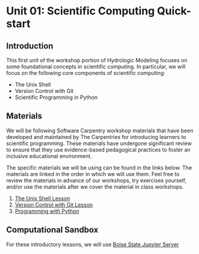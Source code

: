 # Unit 01: Scientific Computing Quick-start

## Introduction

This first unit of the workshop portion of Hydrologic Modeling focuses on some foundational concepts
in scientific computing. In particular, we will focus on the following core components of scientific 
computing: 

* The Unix Shell
* Version Control with Git
* Scientific Programming in Python

## Materials

We will be following Software Carpentry workshop materials that have been developed and maintained 
by The Carpentries for introducing learners to scientific programming. These materials have undergone
significant review to ensure that they use evidence-based pedagogical practices to foster an 
inclusive educational environment. 

The specific materials we will be using can be found in the links below. The materials are linked in 
the order in which we will use them. Feel free to review the materials in advance of our workshops, 
try exercises yourself, and/or use the materials after we cover the material in class workshops.

1. [The Unix Shell Lesson](http://swcarpentry.github.io/shell-novice/)
2. [Version Control with Git Lesson](http://swcarpentry.github.io/git-novice/)
3. [Programming with Python](http://swcarpentry.github.io/python-novice-inflammation/)

## Computational Sandbox

For these introductory lessons, we will use [Boise State Jupyter Server](https://jupyter.boisestate.edu/)
